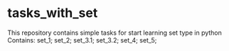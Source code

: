 # tasks_with_set
This repository contains simple tasks
for start learning set type in python
Contains:
set_1;
set_2;
set_3.1;
set_3.2;
set_4;
set_5;
